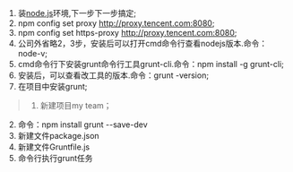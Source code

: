 
1. 装[node.js](http://nodejs.org)环境,下一步下一步搞定;
2. npm config set proxy http://proxy.tencent.com:8080;
3. npm config set https-proxy http://proxy.tencent.com:8080;
4. 公司外省略2，3步，安装后可以打开cmd命令行查看nodejs版本.命令：node-v;
5. cmd命令行下安装grunt命令行工具grunt-cli.命令：npm install -g grunt-cli;
6. 安装后，可以查看改工具的版本.命令：grunt -version;
7. 在项目中安装grunt;

>1. 新建项目my team；
2. 命令：npm install grunt --save-dev
3. 新建文件package.json
4. 新建文件Gruntfile.js
5. 命令行执行grunt任务